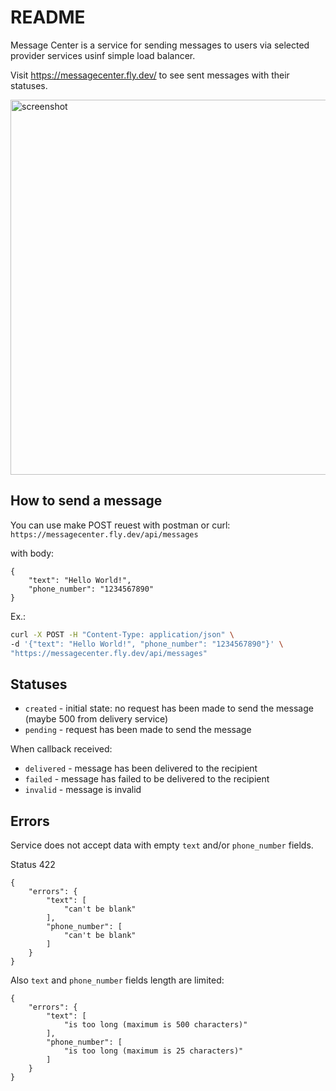 # README

Message Center is a service for sending messages to users via selected provider services usinf simple load balancer.

Visit https://messagecenter.fly.dev/ to see sent messages with their statuses.

<img width="600" alt="screenshot" src="https://github.com/aadonskoy/message_center/assets/1927898/172f2b37-5b0c-49a9-b914-522ce826bb9a">


## How to send a message
You can use make POST reuest with postman or curl:
`https://messagecenter.fly.dev/api/messages`

with body:
```
{
    "text": "Hello World!",
    "phone_number": "1234567890"
}
```

Ex.:
```bash
curl -X POST -H "Content-Type: application/json" \
-d '{"text": "Hello World!", "phone_number": "1234567890"}' \
"https://messagecenter.fly.dev/api/messages"
```

## Statuses

- `created` - initial state: no request has been made to send the message (maybe 500 from delivery service)
- `pending` - request has been made to send the message

When callback received:
- `delivered` - message has been delivered to the recipient
- `failed` - message has failed to be delivered to the recipient
- `invalid` - message is invalid

## Errors
Service does not accept data with empty `text` and/or `phone_number` fields.

Status 422

```
{
    "errors": {
        "text": [
            "can't be blank"
        ],
        "phone_number": [
            "can't be blank"
        ]
    }
}
```

Also `text` and `phone_number` fields length are limited:

```
{
    "errors": {
        "text": [
            "is too long (maximum is 500 characters)"
        ],
        "phone_number": [
            "is too long (maximum is 25 characters)"
        ]
    }
}
```
